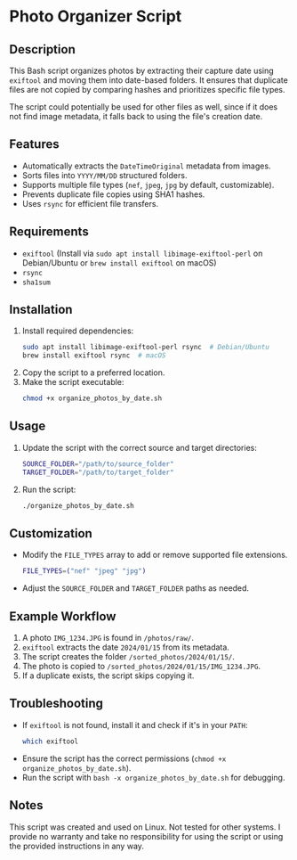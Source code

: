 # Photo Organizer Script

## Description
This Bash script organizes photos by extracting their capture date using `exiftool` and moving them into date-based folders. It ensures that duplicate files are not copied by comparing hashes and prioritizes specific file types.

The script could potentially be used for other files as well, since if it does not find image metadata, it falls back to using the file's creation date.

## Features
- Automatically extracts the `DateTimeOriginal` metadata from images.
- Sorts files into `YYYY/MM/DD` structured folders.
- Supports multiple file types (`nef`, `jpeg`, `jpg` by default, customizable).
- Prevents duplicate file copies using SHA1 hashes.
- Uses `rsync` for efficient file transfers.

## Requirements
- `exiftool` (Install via `sudo apt install libimage-exiftool-perl` on Debian/Ubuntu or `brew install exiftool` on macOS)
- `rsync`
- `sha1sum`

## Installation
1. Install required dependencies:
   ```sh
   sudo apt install libimage-exiftool-perl rsync  # Debian/Ubuntu
   brew install exiftool rsync  # macOS
   ```
2. Copy the script to a preferred location.
3. Make the script executable:
   ```sh
   chmod +x organize_photos_by_date.sh
   ```

## Usage
1. Update the script with the correct source and target directories:
   ```sh
   SOURCE_FOLDER="/path/to/source_folder"
   TARGET_FOLDER="/path/to/target_folder"
   ```
2. Run the script:
   ```sh
   ./organize_photos_by_date.sh
   ```

## Customization
- Modify the `FILE_TYPES` array to add or remove supported file extensions.
   ```sh
   FILE_TYPES=("nef" "jpeg" "jpg")
   ```
- Adjust the `SOURCE_FOLDER` and `TARGET_FOLDER` paths as needed.

## Example Workflow
1. A photo `IMG_1234.JPG` is found in `/photos/raw/`.
2. `exiftool` extracts the date `2024/01/15` from its metadata.
3. The script creates the folder `/sorted_photos/2024/01/15/`.
4. The photo is copied to `/sorted_photos/2024/01/15/IMG_1234.JPG`.
5. If a duplicate exists, the script skips copying it.

## Troubleshooting
- If `exiftool` is not found, install it and check if it's in your `PATH`:
  ```sh
  which exiftool
  ```
- Ensure the script has the correct permissions (`chmod +x organize_photos_by_date.sh`).
- Run the script with `bash -x organize_photos_by_date.sh` for debugging.

## Notes
This script was created and used on Linux. Not tested for other systems.
I provide no warranty and take no responsibility for using the script or using the provided instructions in any way.

